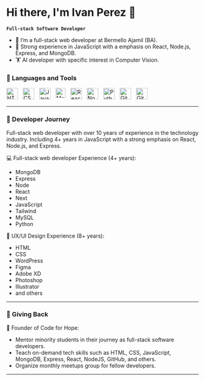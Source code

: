 # Hi there, I'm Ivan Perez 👋 

**`Full-stack Software Developer`**

- 🚢 I’m a full-stack web developer at Bermello Ajamil (BA).
- 🌱 Strong experience in JavaScript with a emphasis on React, Node.js, Express, and MongoDB.
- 🏋️ AI developer with specific interest in Computer Vision.

### 🧰 Languages and Tools

<img align="left" alt="HTML" width="30px" style="padding-right:10px;" src="https://cdn.jsdelivr.net/gh/devicons/devicon/icons/html5/html5-plain.svg" />
<img align="left" alt="CSS" width="30px" style="padding-right:10px;" src="https://cdn.jsdelivr.net/gh/devicons/devicon/icons/css3/css3-plain.svg" />
<img align="left" alt="JavaScript" width="30px" style="padding-right:10px;" src="https://cdn.jsdelivr.net/gh/devicons/devicon/icons/javascript/javascript-plain.svg" />
<img align="left" alt="MongoDB" width="26px" src="https://cdn.jsdelivr.net/gh/devicons/devicon/icons/mongodb/mongodb-original.svg" style="padding-right:10px;" />
<img align="left" alt="React" width="30px" style="padding-right:10px;" src="https://cdn.jsdelivr.net/gh/devicons/devicon/icons/react/react-original.svg" />
<img align="left" alt="NodeJS" width="30px" style="padding-right:10px;" src="https://cdn.jsdelivr.net/gh/devicons/devicon/icons/nodejs/nodejs-original.svg" />
<img align="left" alt="Python" width="30px" style="padding-right:10px;" src="https://cdn.jsdelivr.net/gh/devicons/devicon/icons/python/python-plain.svg" />
<img align="left" alt="Git" width="30px" style="padding-right:10px;" src="https://cdn.jsdelivr.net/gh/devicons/devicon/icons/git/git-original.svg" />
<img align="left" alt="GitHub" width="30px" style="padding-right:10px;" src="https://user-images.githubusercontent.com/3369400/139447912-e0f43f33-6d9f-45f8-be46-2df5bbc91289.png"  />
<br />
<br />

---
### 🏅 Developer Journey

Full-stack web developer with over 10 years of experience in the technology
industry. Including 4+ years in JavaScript with a strong emphasis on React,
Node.js, and Express.

💻 Full-stack web developer Experience (4+ years):
   - MongoDB
   - Express
   - Node
   - React
   - Next
   - JavaScript
   - Tailwind
   - MySQL
   - Python


 🚀 UX/UI Design Experience (8+ years):
   - HTML
   - CSS
   - WordPress
   - Figma
   - Adobe XD
   - Photoshop
   - Illustrator
   - and others

---

### 🌱 Giving Back

<!-- LATEST-PROJECT-LIST:START -->
🌱 Founder of Code for Hope:
   - Mentor minority students in their journey as full-stack software developers.
   - Teach on-demand tech skills such as HTML, CSS, JavaScript, MongoDB, Express, React, NodeJS, GitHub, and others.
   - Organize monthly meetups group for fellow developers.
<!-- LATEST-PROJECT-LIST:END -->
---

</details>

